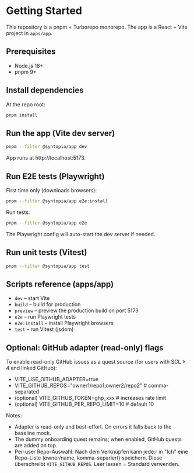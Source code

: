 # Getting Started

This repository is a pnpm + Turborepo monorepo. The app is a React + Vite project in `apps/app`.

## Prerequisites
- Node.js 18+
- pnpm 9+

## Install dependencies
At the repo root:

```sh
pnpm install
```

## Run the app (Vite dev server)
```sh
pnpm --filter @syntopia/app dev
```

App runs at http://localhost:5173.

## Run E2E tests (Playwright)
First time only (downloads browsers):
```sh
pnpm --filter @syntopia/app e2e:install
```
Run tests:
```sh
pnpm --filter @syntopia/app e2e
```
The Playwright config will auto-start the dev server if needed.

## Run unit tests (Vitest)
```sh
pnpm --filter @syntopia/app test
```

## Scripts reference (apps/app)
- `dev` – start Vite
- `build` – build for production
- `preview` – preview the production build on port 5173
- `e2e` – run Playwright tests
- `e2e:install` – install Playwright browsers
- `test` – run Vitest (jsdom)

## Optional: GitHub adapter (read-only) flags

To enable read-only GitHub issues as a quest source (for users with SCL ≥ 4 and linked GitHub):

- VITE_USE_GITHUB_ADAPTER=true
- VITE_GITHUB_REPOS="owner1/repo1,owner2/repo2"  # comma-separated
- (optional) VITE_GITHUB_TOKEN=ghp_xxx            # increases rate limit
- (optional) VITE_GITHUB_PER_REPO_LIMIT=10        # default 10

Notes:
- Adapter is read-only and best-effort. On errors it falls back to the baseline mock.
- The dummy onboarding quest remains; when enabled, GitHub quests are added on top.
- Per-user Repo-Auswahl: Nach dem Verknüpfen kann jede:r in "Ich" eine Repo-Liste (owner/name, komma-separiert) speichern. Diese überschreibt `VITE_GITHUB_REPOS`. Leer lassen = Standard verwenden.
